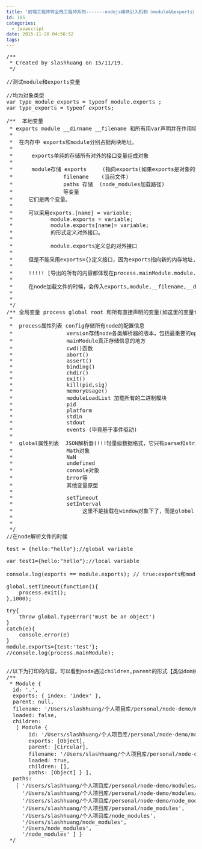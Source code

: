 ```yaml
---
title: '前端工程师转全栈工程师系列-------nodejs模块引入机制（module&&exports）'
id: 185
categories:
  - Javascript
date: 2015-11-20 04:56:52
tags:
---
```


<pre>/**
 * Created by slashhuang on 15/11/19.
 */

//测试module和exports变量

//均为对象类型
var type_module_exports = typeof module.exports ;
var type_exports = typeof exports;

/**  本地变量
 * exports module __dirname __filename 和所有用var声明并在作用域顶端的数据等
 *
 *  在内存中 exports和module分别占据两块地址。
 *
 *      exports单纯的存储所有对外的接口变量组成对象
 *
 *      module存储 exports     (指向exports(如果exports是对象的话) )
 *                filename    (当前文件)
 *                paths 存储  (node_modules加载路径)
 *                等变量
 *     它们是两个变量。
 *
 *     可以采用exports.[name] = variable;
 *            module.exports = variable;
 *            module.exports[name]= variable;
 *            的形式定义对外接口。
 *
 *            module.exports定义总的对外接口
 *
 *     但是不能采用exports={}定义接口，因为exports指向新的内存地址,变量被覆盖。
 *
 *     !!!!! [导出的所有的内容都体现在process.mainModule.module.exports里面]
 *
 *     在node加载文件的时候，会传入exports,module,__filename,__dirname，在作用域的顶端接收存储变量
 *
 *
 */
/** 全局变量 process global root 和所有直接声明的变量(如这里的变量test)等
 *
 *  process属性列表 config存储所有node的配置信息
 *                 version存储node各类解析器的版本，包括最重要的openssl,v8引擎等
 *                 mainModule真正存储信息的地方
 *                 cwd()函数
 *                 abort()
 *                 assert()
 *                 binding()
 *                 chdir()
 *                 exit()
 *                 kill(pid,sig)
 *                 memoryUsage()
 *                 moduleLoadList 加载所有的二进制模块
 *                 pid
 *                 platform
 *                 stdin
 *                 stdout
 *                 events (毕竟基于事件驱动)
 *
 *  global属性列表  JSON解析器(!!!轻量级数据格式，它只有parse和stringify两个方法)
 *                 Math对象
 *                 NaN
 *                 undefined
 *                 console对象
 *                 Error等
 *                 其他变量原型
 *
 *                 setTimeout
 *                 setInterval
 *                      这里不是挂载在window对象下了，而是global
 *
 *
 */
//在node解析文件的时候

test = {hello:"hello"};//global variable

var test1={hello:"hello"};//local variable

console.log(exports == module.exports); // true:exports和module.exports指向相同的地址

global.setTimeout(function(){
    process.exit();
},1000);

try{
    throw global.TypeError('must be an object')
}
catch(e){
    console.error(e)
}
module.exports={test:'test'};
//console.log(process.mainModule);

</pre>
<pre>//以下为打印的内容，可以看到node通过children,parent的形式【类似dom树的形式】加载模块依赖
/**
 * Module {
  id: '.',
  exports: { index: 'index' },
  parent: null,
  filename: '/Users/slashhuang/个人项目库/personal/node-demo/modules/module-exports/index.js',
  loaded: false,
  children:
   [ Module {
       id: '/Users/slashhuang/个人项目库/personal/node-demo/modules/module-exports/test.js',
       exports: [Object],
       parent: [Circular],
       filename: '/Users/slashhuang/个人项目库/personal/node-demo/modules/module-exports/test.js',
       loaded: true,
       children: [],
       paths: [Object] } ],
  paths:
   [ '/Users/slashhuang/个人项目库/personal/node-demo/modules/module-exports/node_modules',
     '/Users/slashhuang/个人项目库/personal/node-demo/modules/node_modules',
     '/Users/slashhuang/个人项目库/personal/node-demo/node_modules',
     '/Users/slashhuang/个人项目库/personal/node_modules',
     '/Users/slashhuang/个人项目库/node_modules',
     '/Users/slashhuang/node_modules',
     '/Users/node_modules',
     '/node_modules' ] }
 */</pre>